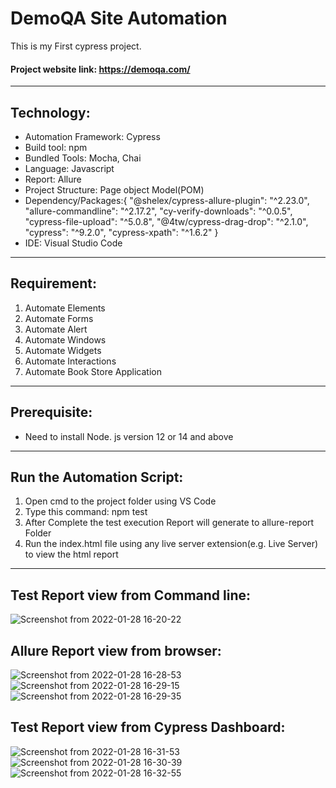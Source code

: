 # DemoQA Site Automation
This is my First cypress project.
#### Project website link: https://demoqa.com/ <br>
-----------------------------------------------------------
## Technology: <br>
* Automation Framework: Cypress <br>
* Build tool: npm <br>
* Bundled Tools: Mocha, Chai
* Language: Javascript <br>
* Report: Allure <br>
* Project Structure: Page object Model(POM)<br>
* Dependency/Packages:{
    "@shelex/cypress-allure-plugin": "^2.23.0",
    "allure-commandline": "^2.17.2",
    "cy-verify-downloads": "^0.0.5",
    "cypress-file-upload": "^5.0.8",
    "@4tw/cypress-drag-drop": "^2.1.0",
    "cypress": "^9.2.0",
    "cypress-xpath": "^1.6.2"
} <br>
* IDE: Visual Studio Code <br>

----------------------------------------------------------

## Requirement:<br>
1. Automate Elements
2. Automate Forms
3. Automate Alert
4. Automate Windows
5. Automate Widgets
6. Automate Interactions
7. Automate Book Store Application

----------------------------------------------------------

## Prerequisite:
* Need to install Node. js version 12 or 14 and above

----------------------------------------------------------

## Run the Automation Script:
1. Open cmd to the project folder using VS Code
2. Type this command:
npm test
3. After Complete the test execution Report will generate to allure-report Folder
4. Run the index.html file using any live server extension(e.g. Live Server) to view the html report

----------------------------------------------------------

## Test Report view from Command line:
![Screenshot from 2022-01-28 16-20-22](https://user-images.githubusercontent.com/38497405/151536227-68fa1ed1-415b-4d24-aca0-c039279b58d3.png)

## Allure Report view from browser:
![Screenshot from 2022-01-28 16-28-53](https://user-images.githubusercontent.com/38497405/151536310-0fa7ec26-6bf1-44f5-b2af-6c6ae653d27a.png)
![Screenshot from 2022-01-28 16-29-15](https://user-images.githubusercontent.com/38497405/151536318-8e312894-2c36-4a02-8a46-dfaccbf3b46e.png)
![Screenshot from 2022-01-28 16-29-35](https://user-images.githubusercontent.com/38497405/151536325-761facaa-b589-4fd8-a883-c687ececd15a.png)

## Test Report view from Cypress Dashboard:
![Screenshot from 2022-01-28 16-31-53](https://user-images.githubusercontent.com/38497405/151536375-eae52b46-7caf-4a59-a037-d0c0b8093fa5.png)
![Screenshot from 2022-01-28 16-30-39](https://user-images.githubusercontent.com/38497405/151536379-62408ba5-a336-4e7b-94cb-48ae1390cbbe.png)
![Screenshot from 2022-01-28 16-32-55](https://user-images.githubusercontent.com/38497405/151536387-958785f4-9a9c-46ac-8b3f-b281c42cf9f0.png)



